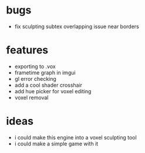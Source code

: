# bugs
- fix sculpting subtex overlapping issue near borders

# features
- exporting to .vox
- frametime graph in imgui
- gl error checking
- add a cool shader crosshair
- add hue picker for voxel editing
- voxel removal

# ideas
- i could make this engine into a voxel sculpting tool
- i could make a simple game with it
